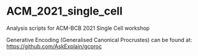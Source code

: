 # ACM_2021_single_cell
Analysis scripts for ACM-BCB 2021 Single Cell workshop

Generative Encoding (Generalised Canonical Procrustes) can be found at: 
https://github.com/AskExplain/gcproc
